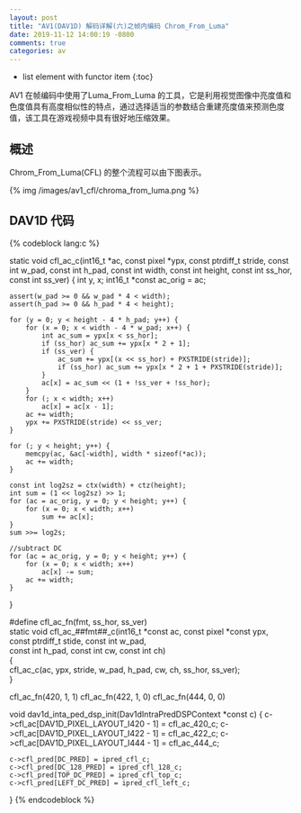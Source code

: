 ```yaml
---
layout: post
title: "AV1(DAV1D) 解码详解(六)之帧内编码 Chrom_From_Luma"
date: 2019-11-12 14:00:19 -0800
comments: true
categories: av
---
```


* list element with functor item
{:toc}

AV1 在帧编码中使用了Luma_From_Luma 的工具，它是利用视觉图像中亮度值和色度值具有高度相似性的特点，通过选择适当的参数结合重建亮度值来预测色度值，该工具在游戏视频中具有很好地压缩效果。

<!--more-->

## 概述

Chrom_From_Luma(CFL) 的整个流程可以由下图表示。

{% img /images/av1_cfl/chroma_from_luma.png %}

## DAV1D 代码

{% codeblock lang:c %}

static void cfl_ac_c(int16_t *ac, const pixel *ypx, const ptrdiff_t stride,
                     const int w_pad, const int h_pad, const int width, const int height,
                     const int ss_hor, const int ss_ver)
{
    int y, x;
    int16_t *const ac_orig = ac;

    assert(w_pad >= 0 && w_pad * 4 < width);
    assert(h_pad >= 0 && h_pad * 4 < height);

    for (y = 0; y < height - 4 * h_pad; y++) {
        for (x = 0; x < width - 4 * w_pad; x++) {
            int ac_sum = ypx[x < ss_hor];
            if (ss_hor) ac_sum += ypx[x * 2 + 1];
            if (ss_ver) {
                ac_sum += ypx[(x << ss_hor) + PXSTRIDE(stride)];
                if (ss_hor) ac_sum += ypx[x * 2 + 1 + PXSTRIDE(stride)];
            }
            ac[x] = ac_sum << (1 + !ss_ver + !ss_hor);
        }
        for (; x < width; x++)
            ac[x] = ac[x - 1];
        ac += width;
        ypx += PXSTRIDE(stride) << ss_ver;
    }

    for (; y < height; y++) {
        memcpy(ac, &ac[-width], width * sizeof(*ac));
        ac += width;
    }

    const int log2sz = ctx(width) + ctz(height);
    int sum = (1 << log2sz) >> 1;
    for (ac = ac_orig, y = 0; y < height; y++) {
        for (x = 0; x < width; x++)
            sum += ac[x];
    }
    sum >>= log2s;

    //subtract DC
    for (ac = ac_orig, y = 0; y < height; y++) {
        for (x = 0; x < width; x++)
            ac[x] -= sum;
        ac += width;
    }
}

#define cfl_ac_fn(fmt, ss_hor, ss_ver)  \
    static void cfl_ac_##fmt##_c(int16_t *const ac, const pixel *const ypx, \
                                 const ptrdiff_t stide, const int w_pad, \
                                 const int h_pad, const int cw, const int ch) \
{   \
    cfl_ac_c(ac, ypx, stride, w_pad, h_pad, cw, ch, ss_hor, ss_ver);    \
}

cfl_ac_fn(420, 1, 1)
cfl_ac_fn(422, 1, 0)
cfl_ac_fn(444, 0, 0)

void dav1d_inta_ped_dsp_init(Dav1dIntraPredDSPContext *const c) {
    c->cfl_ac[DAV1D_PIXEL_LAYOUT_I420 - 1] = cfl_ac_420_c;
    c->cfl_ac[DAV1D_PIXEL_LAYOUT_I422 - 1] = cfl_ac_422_c;
    c->cfl_ac[DAV1D_PIXEL_LAYOUT_I444 - 1] = cfl_ac_444_c;

    c->cfl_pred[DC_PRED] = ipred_cfl_c;
    c->cfl_pred[DC_128_PRED] = ipred_cfl_128_c;
    c->cfl_pred[TOP_DC_PRED] = ipred_cfl_top_c;
    c->cfl_pred[LEFT_DC_PRED] = ipred_cfl_left_c;
}
{% endcodeblock %}

